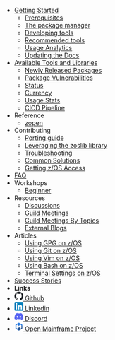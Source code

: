   - [Getting Started](/Guides/QuickStart.md)
    - [Prerequisites](/Guides/Pre-req.md)
    - [The package manager](/Guides/ThePackageManager.md)
    - [Developing tools](/Guides/developing.md)
    - [Recommended tools](/Guides/recommended.md)
    - [Usage Analytics](/Guides/Analytics.md)
    - [Updating the Docs](/Guides/../UpdateDocs.md)
  - [Available Tools and Libraries](/Latest.md)
    - [Newly Released Packages](/newly_released.md)
    - [Package Vulnerabilities](/Vulnerabilities.md)
    - [Status](/Progress.md)
    - [Currency](/updatestatus.md)
    - [Usage Stats](https://usage.zopen.community)
    - [CICD Pipeline](/Guides/Testing.md)
  - Reference
    - [zopen](/reference/zopen-reference.md)
  - Contributing
    - [Porting guide](/Guides/Porting.md)
    - [Leveraging the zoslib library](/Guides/Zoslib.md)
    - [Troubleshooting](/Guides/CommonSolutions.md)
    - [Common Solutions](/Guides/CommonSolutions.md)
    - [Getting z/OS Access](https://community.ibm.com/zsystems/form/zos-program/)
  - [FAQ](/Guides/FAQ.md)
  - Workshops
  	- [Beginner](/workshop/workshop.md) 
  - Resources
    - [Discussions](https://github.com/zopencommunity/meta/discussions)
    - [Guild Meetings](https://github.com/zopencommunity/meta/discussions/categories/guild)
    - [Guild Meetings By Topics](/Guides/ToolsGuildMeetingLinks.md)
    - [External Blogs](/Guides/blogs.md)
  - Articles
    - [Using GPG on z/OS](/Guides/GpgOnZOS.md)  
    - [Using Git on z/OS](/Guides/GitOnZOS.md)
    - [Using Vim on z/OS](/Guides/VimOnZOS.md)
    - [Using Bash on z/OS](/Guides/BashOnZOS.md)
    - [Terminal Settings on z/OS](/Guides/TerminalOnZOS.md) 
  - [Success Stories](/SuccessStories.md)
  - **Links**
  - <a href="https://github.com/zopencommunity"><img src="images/Octicons-mark-github.svg" width="20" height="20" alt="Github"> Github</a>
  - <a href="https://www.linkedin.com/groups/9588308/"><img src="images/LinkedIn_icon.svg" width="20" height="20" alt="LinkedIn"> Linkedin</a>
  - <a href="https://discord.com/invite/sze"><img src="images/discord-icon.svg" width="20" height="20" alt="Discord"> Discord</a>
  - <a href="https://openmainframeproject.org/projects/zopen-community/"><img src="images/open-mainframe-project-icon-color.svg" width="20" height="20" alt="Open Mainframe Project"> Open Mainframe Project</a>
